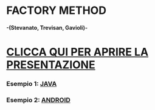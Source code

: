 # FACTORY METHOD 
#### -(Stevanato, Trevisan, Gavioli)-
# [CLICCA QUI PER APRIRE LA PRESENTAZIONE](https://drive.google.com/open?id=1JaewHD76Y_WVvGLclwv5m0tu1hSfEUcqvUkwYKBhW7U)
### Esempio 1: [JAVA](https://github.com/giova239/java/tree/master/factoryExample)
### Esempio 2: [ANDROID](https://github.com/giova239/android/tree/master/ZombieLabyrinth)
